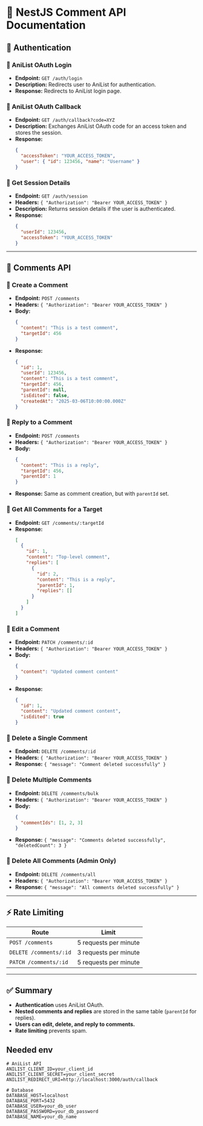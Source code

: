 # 📌 NestJS Comment API Documentation

## **🔑 Authentication**

### **🔹 AniList OAuth Login**
- **Endpoint:** `GET /auth/login`
- **Description:** Redirects user to AniList for authentication.
- **Response:** Redirects to AniList login page.

### **🔹 AniList OAuth Callback**
- **Endpoint:** `GET /auth/callback?code=XYZ`
- **Description:** Exchanges AniList OAuth code for an access token and stores the session.
- **Response:**
  ```json
  {
    "accessToken": "YOUR_ACCESS_TOKEN",
    "user": { "id": 123456, "name": "Username" }
  }
  ```

### **🔹 Get Session Details**
- **Endpoint:** `GET /auth/session`
- **Headers:** `{ "Authorization": "Bearer YOUR_ACCESS_TOKEN" }`
- **Description:** Returns session details if the user is authenticated.
- **Response:**
  ```json
  {
    "userId": 123456,
    "accessToken": "YOUR_ACCESS_TOKEN"
  }
  ```

---

## **💬 Comments API**

### **🔹 Create a Comment**
- **Endpoint:** `POST /comments`
- **Headers:** `{ "Authorization": "Bearer YOUR_ACCESS_TOKEN" }`
- **Body:**
  ```json
  {
    "content": "This is a test comment",
    "targetId": 456
  }
  ```
- **Response:**
  ```json
  {
    "id": 1,
    "userId": 123456,
    "content": "This is a test comment",
    "targetId": 456,
    "parentId": null,
    "isEdited": false,
    "createdAt": "2025-03-06T10:00:00.000Z"
  }
  ```

### **🔹 Reply to a Comment**
- **Endpoint:** `POST /comments`
- **Headers:** `{ "Authorization": "Bearer YOUR_ACCESS_TOKEN" }`
- **Body:**
  ```json
  {
    "content": "This is a reply",
    "targetId": 456,
    "parentId": 1
  }
  ```
- **Response:** Same as comment creation, but with `parentId` set.

### **🔹 Get All Comments for a Target**
- **Endpoint:** `GET /comments/:targetId`
- **Response:**
  ```json
  [
    {
      "id": 1,
      "content": "Top-level comment",
      "replies": [
        {
          "id": 2,
          "content": "This is a reply",
          "parentId": 1,
          "replies": []
        }
      ]
    }
  ]
  ```

### **🔹 Edit a Comment**
- **Endpoint:** `PATCH /comments/:id`
- **Headers:** `{ "Authorization": "Bearer YOUR_ACCESS_TOKEN" }`
- **Body:**
  ```json
  {
    "content": "Updated comment content"
  }
  ```
- **Response:**
  ```json
  {
    "id": 1,
    "content": "Updated comment content",
    "isEdited": true
  }
  ```

### **🔹 Delete a Single Comment**
- **Endpoint:** `DELETE /comments/:id`
- **Headers:** `{ "Authorization": "Bearer YOUR_ACCESS_TOKEN" }`
- **Response:** `{ "message": "Comment deleted successfully" }`

### **🔹 Delete Multiple Comments**
- **Endpoint:** `DELETE /comments/bulk`
- **Headers:** `{ "Authorization": "Bearer YOUR_ACCESS_TOKEN" }`
- **Body:**
  ```json
  {
    "commentIds": [1, 2, 3]
  }
  ```
- **Response:** `{ "message": "Comments deleted successfully", "deletedCount": 3 }`

### **🔹 Delete All Comments (Admin Only)**
- **Endpoint:** `DELETE /comments/all`
- **Headers:** `{ "Authorization": "Bearer YOUR_ACCESS_TOKEN" }`
- **Response:** `{ "message": "All comments deleted successfully" }`

---

## **⚡ Rate Limiting**
| Route          | Limit |
|---------------|-------|
| `POST /comments` | 5 requests per minute |
| `DELETE /comments/:id` | 3 requests per minute |
| `PATCH /comments/:id` | 5 requests per minute |

---

## **✅ Summary**
- **Authentication** uses AniList OAuth.
- **Nested comments and replies** are stored in the same table (`parentId` for replies).
- **Users can edit, delete, and reply to comments.**
- **Rate limiting** prevents spam.

## **Needed env**
```
# AniList API
ANILIST_CLIENT_ID=your_client_id
ANILIST_CLIENT_SECRET=your_client_secret
ANILIST_REDIRECT_URI=http://localhost:3000/auth/callback

# Database
DATABASE_HOST=localhost
DATABASE_PORT=5432
DATABASE_USER=your_db_user
DATABASE_PASSWORD=your_db_password
DATABASE_NAME=your_db_name
```

